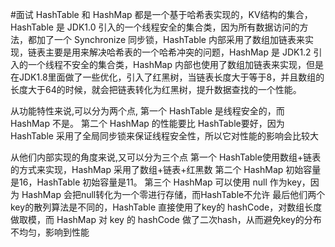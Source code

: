 #面试 
HashTable 和 HashMap 都是一个基于哈希表实现的，KV结构的集合，HashTable 是 JDK1.0 引入的一个线程安全的集合类，因为所有数据访问的方法，都加了一个 Synchronize 同步锁，HashTable 内部采用了数组加链表来实现，链表主要是用来解决哈希表的一个哈希冲突的问题，HashMap 是 JDK1.2 引入的一个线程不安全的集合类，HashMap 内部也使用了数组加链表来实现，但是在JDK1.8里面做了一些优化，引入了红黑树，当链表长度大于等于8，并且数组的长度大于64的时候，就会把链表转化为红黑树，提升数据查找的一个性能。

从功能特性来说,可以分为两个点,
第一个 HashTable 是线程安全的，而 HashMap 不是。
第二个 HashMap 的性能要比 HashTable要好，因为 HashTable 采用了全局同步锁来保证线程安全性，所以它对性能的影响会比较大

从他们内部实现的角度来说,又可以分为三个点
第一个 HashTable使用数组+链表的方式来实现，HashMap 采用了数组+链表+红黑数
第二个 HashMap 初始容量是16，HashTable 初始容量是11。
第三个 HashMap 可以使用 null 作为key，因为 HashMap 会把null转化为一个零进行存储，而HashTable不允许
最后他们两个key的散列算法是不同的，HashTable 直接使用了key的 hashCode，对数组长度做取模，而 HashMap 对 key 的 hashCode 做了二次hash，从而避免key的分布不均匀，影响到性能
